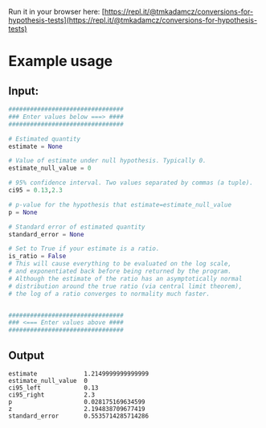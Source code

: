 Run it in your browser here: [https://repl.it/@tmkadamcz/conversions-for-hypothesis-tests](https://repl.it/@tmkadamcz/conversions-for-hypothesis-tests)

# Example usage
## Input:
```python
################################
### Enter values below ===> ####
################################

# Estimated quantity
estimate = None

# Value of estimate under null hypothesis. Typically 0.
estimate_null_value = 0

# 95% confidence interval. Two values separated by commas (a tuple).
ci95 = 0.13,2.3

# p-value for the hypothesis that estimate=estimate_null_value
p = None

# Standard error of estimated quantity
standard_error = None

# Set to True if your estimate is a ratio.
is_ratio = False
# This will cause everything to be evaluated on the log scale,
# and exponentiated back before being returned by the program.
# Although the estimate of the ratio has an asymptotically normal
# distribution around the true ratio (via central limit theorem),
# the log of a ratio converges to normality much faster.


################################
### <=== Enter values above ####
################################
```
## Output
```
estimate             1.2149999999999999
estimate_null_value  0
ci95_left            0.13
ci95_right           2.3
p                    0.028175169634599
z                    2.194838709677419
standard_error       0.5535714285714286
```